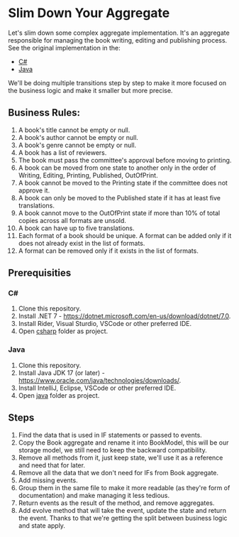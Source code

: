 # Slim Down Your Aggregate

Let's slim down some complex aggregate implementation. It's an aggregate responsible for managing the book writing, editing and publishing process. 
See the original implementation in the:
- [C#](https://github.com/oskardudycz/slim-down-your-aggregate/blob/main/csharp/SlimDownYourAggregates.Tests/Original/Book.cs)
- [Java](https://github.com/oskardudycz/slim-down-your-aggregate/blob/main/java/src/main/java/io/eventdriven/slimdownaggregates/original/Book.java)

We'll be doing multiple transitions step by step to make it more focused on the business logic and make it smaller but more precise.

## Business Rules:

1. A book's title cannot be empty or null.
2. A book's author cannot be empty or null.
3. A book's genre cannot be empty or null.
4. A book has a list of reviewers.
5. The book must pass the committee's approval before moving to printing.
6. A book can be moved from one state to another only in the order of Writing, Editing, Printing, Published, OutOfPrint.
7. A book cannot be moved to the Printing state if the committee does not approve it.
8. A book can only be moved to the Published state if it has at least five translations.
9. A book cannot move to the OutOfPrint state if more than 10% of total copies across all formats are unsold.
10. A book can have up to five translations.
11. Each format of a book should be unique. A format can be added only if it does not already exist in the list of formats.
12. A format can be removed only if it exists in the list of formats.

## Prerequisities

### C#

1. Clone this repository.
2. Install .NET 7 - https://dotnet.microsoft.com/en-us/download/dotnet/7.0.
3. Install Rider, Visual Sturdio, VSCode or other preferred IDE.
4. Open [csharp](./csharp/) folder as project.

### Java

1. Clone this repository.
2. Install Java JDK 17 (or later) - https://www.oracle.com/java/technologies/downloads/.
3. Install IntelliJ, Eclipse, VSCode or other preferred IDE.
4. Open [java](./java/) folder as project.
## Steps

1. Find the data that is used in IF statements or passed to events.
2. Copy the Book aggregate and rename it into BookModel, this will be our storage model, we still need to keep the backward compatibility.
3. Remove all methods from it, just keep state, we'll use it as a reference and need that for later.
4. Remove all the data that we don't need for IFs from Book aggregate.
5. Add missing events.
6. Group them in the same file to make it more readable (as they're form of documentation) and make managing it less tedious.
7. Return events as the result of the method, and remove aggregates.
8. Add evolve method that will take the event, update the state and return the event. Thanks to that we're getting the split between business logic and state apply.